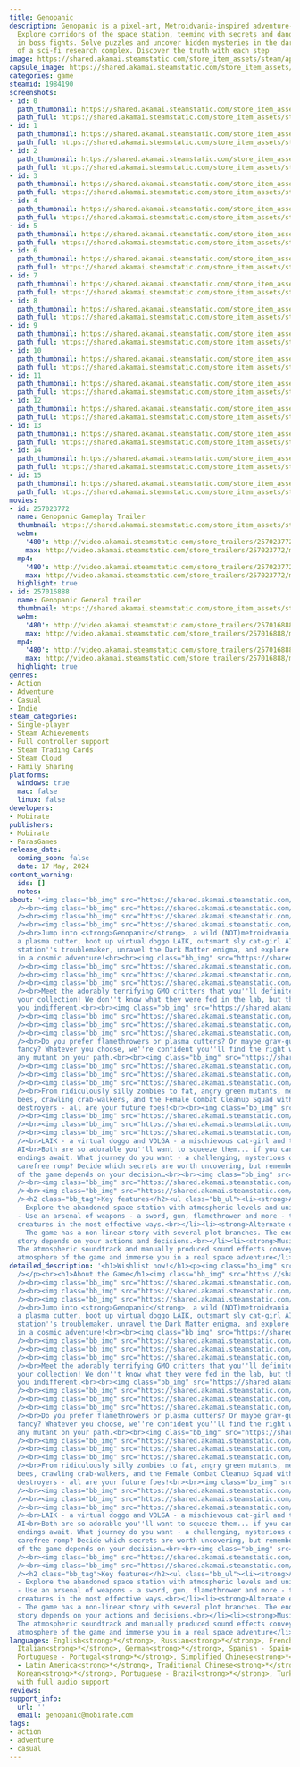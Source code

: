 ```yaml
---
title: Genopanic
description: Genopanic is a pixel-art, Metroidvania-inspired adventure-platformer.
  Explore corridors of the space station, teeming with secrets and dangers, and engage
  in boss fights. Solve puzzles and uncover hidden mysteries in the dark atmosphere
  of a sci-fi research complex. Discover the truth with each step
image: https://shared.akamai.steamstatic.com/store_item_assets/steam/apps/1984190/header.jpg?t=1732737786
capsule_image: https://shared.akamai.steamstatic.com/store_item_assets/steam/apps/1984190/c30c7414ed6d7ec46c30130f50bfbdba6cd9bffe/capsule_231x87.jpg?t=1732737786
categories: game
steamid: 1984190
screenshots:
- id: 0
  path_thumbnail: https://shared.akamai.steamstatic.com/store_item_assets/steam/apps/1984190/ss_9622081e8290564e0fadbd056c753b32977b76d1.600x338.jpg?t=1732737786
  path_full: https://shared.akamai.steamstatic.com/store_item_assets/steam/apps/1984190/ss_9622081e8290564e0fadbd056c753b32977b76d1.1920x1080.jpg?t=1732737786
- id: 1
  path_thumbnail: https://shared.akamai.steamstatic.com/store_item_assets/steam/apps/1984190/ss_5adfd28750e42814c5fb0e188347b5ed0be4af04.600x338.jpg?t=1732737786
  path_full: https://shared.akamai.steamstatic.com/store_item_assets/steam/apps/1984190/ss_5adfd28750e42814c5fb0e188347b5ed0be4af04.1920x1080.jpg?t=1732737786
- id: 2
  path_thumbnail: https://shared.akamai.steamstatic.com/store_item_assets/steam/apps/1984190/ss_9b4d6789d637944a25b4958a105ea2b99825cfd3.600x338.jpg?t=1732737786
  path_full: https://shared.akamai.steamstatic.com/store_item_assets/steam/apps/1984190/ss_9b4d6789d637944a25b4958a105ea2b99825cfd3.1920x1080.jpg?t=1732737786
- id: 3
  path_thumbnail: https://shared.akamai.steamstatic.com/store_item_assets/steam/apps/1984190/ss_256b3b6421989056b9bcc20aa754ef6699a4906c.600x338.jpg?t=1732737786
  path_full: https://shared.akamai.steamstatic.com/store_item_assets/steam/apps/1984190/ss_256b3b6421989056b9bcc20aa754ef6699a4906c.1920x1080.jpg?t=1732737786
- id: 4
  path_thumbnail: https://shared.akamai.steamstatic.com/store_item_assets/steam/apps/1984190/ss_808dd724d0057317fd330c3f783e4eb3c7a173db.600x338.jpg?t=1732737786
  path_full: https://shared.akamai.steamstatic.com/store_item_assets/steam/apps/1984190/ss_808dd724d0057317fd330c3f783e4eb3c7a173db.1920x1080.jpg?t=1732737786
- id: 5
  path_thumbnail: https://shared.akamai.steamstatic.com/store_item_assets/steam/apps/1984190/ss_a5081a8448467674e673643697008da60f953aa4.600x338.jpg?t=1732737786
  path_full: https://shared.akamai.steamstatic.com/store_item_assets/steam/apps/1984190/ss_a5081a8448467674e673643697008da60f953aa4.1920x1080.jpg?t=1732737786
- id: 6
  path_thumbnail: https://shared.akamai.steamstatic.com/store_item_assets/steam/apps/1984190/ss_a4dea3606ea103cd94b0d50d705f6b3613369fd9.600x338.jpg?t=1732737786
  path_full: https://shared.akamai.steamstatic.com/store_item_assets/steam/apps/1984190/ss_a4dea3606ea103cd94b0d50d705f6b3613369fd9.1920x1080.jpg?t=1732737786
- id: 7
  path_thumbnail: https://shared.akamai.steamstatic.com/store_item_assets/steam/apps/1984190/ss_4c8db269cfeccc4a1884ee18b93c75231116a0d9.600x338.jpg?t=1732737786
  path_full: https://shared.akamai.steamstatic.com/store_item_assets/steam/apps/1984190/ss_4c8db269cfeccc4a1884ee18b93c75231116a0d9.1920x1080.jpg?t=1732737786
- id: 8
  path_thumbnail: https://shared.akamai.steamstatic.com/store_item_assets/steam/apps/1984190/ss_bd8ba650012972fb37e2973cb451de51845077ed.600x338.jpg?t=1732737786
  path_full: https://shared.akamai.steamstatic.com/store_item_assets/steam/apps/1984190/ss_bd8ba650012972fb37e2973cb451de51845077ed.1920x1080.jpg?t=1732737786
- id: 9
  path_thumbnail: https://shared.akamai.steamstatic.com/store_item_assets/steam/apps/1984190/ss_8b54a67b454dfdeb4f495bb91013a00525fc1cd5.600x338.jpg?t=1732737786
  path_full: https://shared.akamai.steamstatic.com/store_item_assets/steam/apps/1984190/ss_8b54a67b454dfdeb4f495bb91013a00525fc1cd5.1920x1080.jpg?t=1732737786
- id: 10
  path_thumbnail: https://shared.akamai.steamstatic.com/store_item_assets/steam/apps/1984190/ss_3b7f1384319ce0bd87214f37c66d813d5750b8b5.600x338.jpg?t=1732737786
  path_full: https://shared.akamai.steamstatic.com/store_item_assets/steam/apps/1984190/ss_3b7f1384319ce0bd87214f37c66d813d5750b8b5.1920x1080.jpg?t=1732737786
- id: 11
  path_thumbnail: https://shared.akamai.steamstatic.com/store_item_assets/steam/apps/1984190/ss_91d06cc74bb13869c74f43924723eddeb68759a4.600x338.jpg?t=1732737786
  path_full: https://shared.akamai.steamstatic.com/store_item_assets/steam/apps/1984190/ss_91d06cc74bb13869c74f43924723eddeb68759a4.1920x1080.jpg?t=1732737786
- id: 12
  path_thumbnail: https://shared.akamai.steamstatic.com/store_item_assets/steam/apps/1984190/ss_12d73debe88507bcc37b9b548140130da1187dea.600x338.jpg?t=1732737786
  path_full: https://shared.akamai.steamstatic.com/store_item_assets/steam/apps/1984190/ss_12d73debe88507bcc37b9b548140130da1187dea.1920x1080.jpg?t=1732737786
- id: 13
  path_thumbnail: https://shared.akamai.steamstatic.com/store_item_assets/steam/apps/1984190/ss_5daf3ed26bdd0f759cdf8146d01c3bc1023b4656.600x338.jpg?t=1732737786
  path_full: https://shared.akamai.steamstatic.com/store_item_assets/steam/apps/1984190/ss_5daf3ed26bdd0f759cdf8146d01c3bc1023b4656.1920x1080.jpg?t=1732737786
- id: 14
  path_thumbnail: https://shared.akamai.steamstatic.com/store_item_assets/steam/apps/1984190/ss_db1fae71c2435f95ec6543d56184556b6624625e.600x338.jpg?t=1732737786
  path_full: https://shared.akamai.steamstatic.com/store_item_assets/steam/apps/1984190/ss_db1fae71c2435f95ec6543d56184556b6624625e.1920x1080.jpg?t=1732737786
- id: 15
  path_thumbnail: https://shared.akamai.steamstatic.com/store_item_assets/steam/apps/1984190/ss_bc849d68a9f7922ede1f29ce219f25cfc38c0bd3.600x338.jpg?t=1732737786
  path_full: https://shared.akamai.steamstatic.com/store_item_assets/steam/apps/1984190/ss_bc849d68a9f7922ede1f29ce219f25cfc38c0bd3.1920x1080.jpg?t=1732737786
movies:
- id: 257023772
  name: Genopanic Gameplay Trailer
  thumbnail: https://shared.akamai.steamstatic.com/store_item_assets/steam/apps/257023772/movie.293x165.jpg?t=1715899761
  webm:
    '480': http://video.akamai.steamstatic.com/store_trailers/257023772/movie480_vp9.webm?t=1715899761
    max: http://video.akamai.steamstatic.com/store_trailers/257023772/movie_max_vp9.webm?t=1715899761
  mp4:
    '480': http://video.akamai.steamstatic.com/store_trailers/257023772/movie480.mp4?t=1715899761
    max: http://video.akamai.steamstatic.com/store_trailers/257023772/movie_max.mp4?t=1715899761
  highlight: true
- id: 257016888
  name: Genopanic General trailer
  thumbnail: https://shared.akamai.steamstatic.com/store_item_assets/steam/apps/257016888/movie.293x165.jpg?t=1713429122
  webm:
    '480': http://video.akamai.steamstatic.com/store_trailers/257016888/movie480_vp9.webm?t=1713429122
    max: http://video.akamai.steamstatic.com/store_trailers/257016888/movie_max_vp9.webm?t=1713429122
  mp4:
    '480': http://video.akamai.steamstatic.com/store_trailers/257016888/movie480.mp4?t=1713429122
    max: http://video.akamai.steamstatic.com/store_trailers/257016888/movie_max.mp4?t=1713429122
  highlight: true
genres:
- Action
- Adventure
- Casual
- Indie
steam_categories:
- Single-player
- Steam Achievements
- Full controller support
- Steam Trading Cards
- Steam Cloud
- Family Sharing
platforms:
  windows: true
  mac: false
  linux: false
developers:
- Mobirate
publishers:
- Mobirate
- ParasGames
release_date:
  coming_soon: false
  date: 17 May, 2024
content_warning:
  ids: []
  notes:
about: '<img class="bb_img" src="https://shared.akamai.steamstatic.com/store_item_assets/steam/apps/1984190/extras/1_cute_scary_platformer.png?t=1732737786"
  /><br><img class="bb_img" src="https://shared.akamai.steamstatic.com/store_item_assets/steam/apps/1984190/extras/separator_up.png?t=1732737786"
  /><br><img class="bb_img" src="https://shared.akamai.steamstatic.com/store_item_assets/steam/apps/1984190/extras/GP_STEAM_6_opt.gif?t=1732737786"
  /><br><img class="bb_img" src="https://shared.akamai.steamstatic.com/store_item_assets/steam/apps/1984190/extras/separator_down.png?t=1732737786"
  /><br>Jump into <strong>Genopanic</strong>, a wild (NOT)metroidvania ride! <br>Wield
  a plasma cutter, boot up virtual doggo LAIK, outsmart sly cat-girl AI VOLGA - the
  station''s troublemaker, unravel the Dark Matter enigma, and explore DNA experiments
  in a cosmic adventure!<br><br><img class="bb_img" src="https://shared.akamai.steamstatic.com/store_item_assets/steam/apps/1984190/extras/4_collect_them_all.png?t=1732737786"
  /><br><img class="bb_img" src="https://shared.akamai.steamstatic.com/store_item_assets/steam/apps/1984190/extras/separator_up.png?t=1732737786"
  /><br><img class="bb_img" src="https://shared.akamai.steamstatic.com/store_item_assets/steam/apps/1984190/extras/GP_STEAM_9_opt.gif?t=1732737786"
  /><br><img class="bb_img" src="https://shared.akamai.steamstatic.com/store_item_assets/steam/apps/1984190/extras/separator_down.png?t=1732737786"
  /><br>Meet the adorably terrifying GMO critters that you''ll definitely want in
  your collection! We don''t know what they were fed in the lab, but they won''t leave
  you indifferent.<br><br><img class="bb_img" src="https://shared.akamai.steamstatic.com/store_item_assets/steam/apps/1984190/extras/2_unique_fun_equipment.png?t=1732737786"
  /><br><img class="bb_img" src="https://shared.akamai.steamstatic.com/store_item_assets/steam/apps/1984190/extras/separator_up.png?t=1732737786"
  /><br><img class="bb_img" src="https://shared.akamai.steamstatic.com/store_item_assets/steam/apps/1984190/extras/GP_STEAM_7_opt.gif?t=1732737786"
  /><br><img class="bb_img" src="https://shared.akamai.steamstatic.com/store_item_assets/steam/apps/1984190/extras/separator_down.png?t=1732737786"
  /><br>Do you prefer flamethrowers or plasma cutters? Or maybe grav-guns tickle your
  fancy? Whatever you choose, we''re confident you''ll find the right weapon to defeat
  any mutant on your path.<br><br><img class="bb_img" src="https://shared.akamai.steamstatic.com/store_item_assets/steam/apps/1984190/extras/3_mysterious_space_station.png?t=1732737786"
  /><br><img class="bb_img" src="https://shared.akamai.steamstatic.com/store_item_assets/steam/apps/1984190/extras/separator_up.png?t=1732737786"
  /><br><img class="bb_img" src="https://shared.akamai.steamstatic.com/store_item_assets/steam/apps/1984190/extras/GP_STEAM_5_opt.gif?t=1732737786"
  /><br><img class="bb_img" src="https://shared.akamai.steamstatic.com/store_item_assets/steam/apps/1984190/extras/separator_down.png?t=1732737786"
  /><br>From ridiculously silly zombies to fat, angry green mutants, meaty flying
  bees, crawling crab-walkers, and the Female Combat Cleanup Squad with their robot
  destroyers - all are your future foes!<br><br><img class="bb_img" src="https://shared.akamai.steamstatic.com/store_item_assets/steam/apps/1984190/extras/5_explore_every_corner.png?t=1732737786"
  /><br><img class="bb_img" src="https://shared.akamai.steamstatic.com/store_item_assets/steam/apps/1984190/extras/separator_up.png?t=1732737786"
  /><br><img class="bb_img" src="https://shared.akamai.steamstatic.com/store_item_assets/steam/apps/1984190/extras/GP_STEAM_10_opt.gif?t=1732737786"
  /><br><img class="bb_img" src="https://shared.akamai.steamstatic.com/store_item_assets/steam/apps/1984190/extras/separator_down.png?t=1732737786"
  /><br>LAIK - a virtual doggo and VOLGA - a mischievous cat-girl and the station''s
  AI<br>Both are so adorable you''ll want to squeeze them... if you can.<br>Multiple
  endings await. What journey do you want - a challenging, mysterious one or a fun,
  carefree romp? Decide which secrets are worth uncovering, but remember: the ending
  of the game depends on your decision…<br><br><img class="bb_img" src="https://shared.akamai.steamstatic.com/store_item_assets/steam/apps/1984190/extras/separator_up.png?t=1732737786"
  /><br><img class="bb_img" src="https://shared.akamai.steamstatic.com/store_item_assets/steam/apps/1984190/extras/Description_alpha.gif?t=1732737786"
  /><br><img class="bb_img" src="https://shared.akamai.steamstatic.com/store_item_assets/steam/apps/1984190/extras/separator_down.png?t=1732737786"
  /><h2 class="bb_tag">Key features</h2><ul class="bb_ul"><li><strong>Atmosphere</strong>
  - Explore the abandoned space station with atmospheric levels and unique characters.<br></li><li><strong>Weapons</strong>
  - Use an arsenal of weapons - a sword, gun, flamethrower and more - to defeat aggressive
  creatures in the most effective ways.<br></li><li><strong>Alternate endings</strong>
  - The game has a non-linear story with several plot branches. The ending of the
  story depends on your actions and decisions.<br></li><li><strong>Music </strong>-
  The atmospheric soundtrack and manually produced sound effects convey the unique
  atmosphere of the game and immerse you in a real space adventure</li></ul>[/url'
detailed_description: '<h1>Wishlist now!</h1><p><img class="bb_img" src="https://shared.akamai.steamstatic.com/store_item_assets/steam/apps/1984190/extras/Genopanic_wishlist_eng.gif?t=1732737786"
  /></p><br><h1>About the Game</h1><img class="bb_img" src="https://shared.akamai.steamstatic.com/store_item_assets/steam/apps/1984190/extras/1_cute_scary_platformer.png?t=1732737786"
  /><br><img class="bb_img" src="https://shared.akamai.steamstatic.com/store_item_assets/steam/apps/1984190/extras/separator_up.png?t=1732737786"
  /><br><img class="bb_img" src="https://shared.akamai.steamstatic.com/store_item_assets/steam/apps/1984190/extras/GP_STEAM_6_opt.gif?t=1732737786"
  /><br><img class="bb_img" src="https://shared.akamai.steamstatic.com/store_item_assets/steam/apps/1984190/extras/separator_down.png?t=1732737786"
  /><br>Jump into <strong>Genopanic</strong>, a wild (NOT)metroidvania ride! <br>Wield
  a plasma cutter, boot up virtual doggo LAIK, outsmart sly cat-girl AI VOLGA - the
  station''s troublemaker, unravel the Dark Matter enigma, and explore DNA experiments
  in a cosmic adventure!<br><br><img class="bb_img" src="https://shared.akamai.steamstatic.com/store_item_assets/steam/apps/1984190/extras/4_collect_them_all.png?t=1732737786"
  /><br><img class="bb_img" src="https://shared.akamai.steamstatic.com/store_item_assets/steam/apps/1984190/extras/separator_up.png?t=1732737786"
  /><br><img class="bb_img" src="https://shared.akamai.steamstatic.com/store_item_assets/steam/apps/1984190/extras/GP_STEAM_9_opt.gif?t=1732737786"
  /><br><img class="bb_img" src="https://shared.akamai.steamstatic.com/store_item_assets/steam/apps/1984190/extras/separator_down.png?t=1732737786"
  /><br>Meet the adorably terrifying GMO critters that you''ll definitely want in
  your collection! We don''t know what they were fed in the lab, but they won''t leave
  you indifferent.<br><br><img class="bb_img" src="https://shared.akamai.steamstatic.com/store_item_assets/steam/apps/1984190/extras/2_unique_fun_equipment.png?t=1732737786"
  /><br><img class="bb_img" src="https://shared.akamai.steamstatic.com/store_item_assets/steam/apps/1984190/extras/separator_up.png?t=1732737786"
  /><br><img class="bb_img" src="https://shared.akamai.steamstatic.com/store_item_assets/steam/apps/1984190/extras/GP_STEAM_7_opt.gif?t=1732737786"
  /><br><img class="bb_img" src="https://shared.akamai.steamstatic.com/store_item_assets/steam/apps/1984190/extras/separator_down.png?t=1732737786"
  /><br>Do you prefer flamethrowers or plasma cutters? Or maybe grav-guns tickle your
  fancy? Whatever you choose, we''re confident you''ll find the right weapon to defeat
  any mutant on your path.<br><br><img class="bb_img" src="https://shared.akamai.steamstatic.com/store_item_assets/steam/apps/1984190/extras/3_mysterious_space_station.png?t=1732737786"
  /><br><img class="bb_img" src="https://shared.akamai.steamstatic.com/store_item_assets/steam/apps/1984190/extras/separator_up.png?t=1732737786"
  /><br><img class="bb_img" src="https://shared.akamai.steamstatic.com/store_item_assets/steam/apps/1984190/extras/GP_STEAM_5_opt.gif?t=1732737786"
  /><br><img class="bb_img" src="https://shared.akamai.steamstatic.com/store_item_assets/steam/apps/1984190/extras/separator_down.png?t=1732737786"
  /><br>From ridiculously silly zombies to fat, angry green mutants, meaty flying
  bees, crawling crab-walkers, and the Female Combat Cleanup Squad with their robot
  destroyers - all are your future foes!<br><br><img class="bb_img" src="https://shared.akamai.steamstatic.com/store_item_assets/steam/apps/1984190/extras/5_explore_every_corner.png?t=1732737786"
  /><br><img class="bb_img" src="https://shared.akamai.steamstatic.com/store_item_assets/steam/apps/1984190/extras/separator_up.png?t=1732737786"
  /><br><img class="bb_img" src="https://shared.akamai.steamstatic.com/store_item_assets/steam/apps/1984190/extras/GP_STEAM_10_opt.gif?t=1732737786"
  /><br><img class="bb_img" src="https://shared.akamai.steamstatic.com/store_item_assets/steam/apps/1984190/extras/separator_down.png?t=1732737786"
  /><br>LAIK - a virtual doggo and VOLGA - a mischievous cat-girl and the station''s
  AI<br>Both are so adorable you''ll want to squeeze them... if you can.<br>Multiple
  endings await. What journey do you want - a challenging, mysterious one or a fun,
  carefree romp? Decide which secrets are worth uncovering, but remember: the ending
  of the game depends on your decision…<br><br><img class="bb_img" src="https://shared.akamai.steamstatic.com/store_item_assets/steam/apps/1984190/extras/separator_up.png?t=1732737786"
  /><br><img class="bb_img" src="https://shared.akamai.steamstatic.com/store_item_assets/steam/apps/1984190/extras/Description_alpha.gif?t=1732737786"
  /><br><img class="bb_img" src="https://shared.akamai.steamstatic.com/store_item_assets/steam/apps/1984190/extras/separator_down.png?t=1732737786"
  /><h2 class="bb_tag">Key features</h2><ul class="bb_ul"><li><strong>Atmosphere</strong>
  - Explore the abandoned space station with atmospheric levels and unique characters.<br></li><li><strong>Weapons</strong>
  - Use an arsenal of weapons - a sword, gun, flamethrower and more - to defeat aggressive
  creatures in the most effective ways.<br></li><li><strong>Alternate endings</strong>
  - The game has a non-linear story with several plot branches. The ending of the
  story depends on your actions and decisions.<br></li><li><strong>Music </strong>-
  The atmospheric soundtrack and manually produced sound effects convey the unique
  atmosphere of the game and immerse you in a real space adventure</li></ul>[/url'
languages: English<strong>*</strong>, Russian<strong>*</strong>, French<strong>*</strong>,
  Italian<strong>*</strong>, German<strong>*</strong>, Spanish - Spain<strong>*</strong>,
  Portuguese - Portugal<strong>*</strong>, Simplified Chinese<strong>*</strong>, Spanish
  - Latin America<strong>*</strong>, Traditional Chinese<strong>*</strong>, Japanese<strong>*</strong>,
  Korean<strong>*</strong>, Portuguese - Brazil<strong>*</strong>, Turkish<strong>*</strong><br><strong>*</strong>languages
  with full audio support
reviews:
support_info:
  url: ''
  email: genopanic@mobirate.com
tags:
- action
- adventure
- casual
---
```



